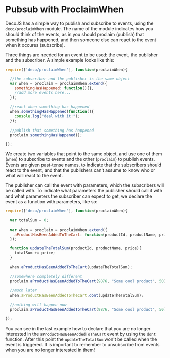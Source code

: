 <div class="page-header">
  <h1>Pubsub with ProclaimWhen</h1>
</div>

DecoJS has a simple way to publish and subscribe to events, using the `deco/proclaimWhen` module. The name of the module indicates how you should think of the events, as in you should proclaim (publish) that something has happened, and then someone else can react to the event when it occures (subscribe). 

Three things are needed for an event to be used: the event, the publisher and the subscriber. A simple example looks like this:

```js
require(['deco/proclaimWhen'], function(proclaimWhen){

  //the subscriber and the publisher is the same object
  var when = proclaim = proclaimWhen.extend({
    somethingHasHappened: function(){},
    //add more events here...
  });

  //react when something has happened
  when.somethingHasHappened(function(){
    console.log("deal with it!");
  });
  
  //publish that something has happened
  proclaim.somethingHasHappened();

});
```

We create two variables that point to the same object, and use one of them (`when`) to subscribe to events and the other (`proclaim`) to publish events. Events are given past-tense names, to indicate that the subscribers should react to the event, and that the publishers can't assume to know who or what will react to the event. 

The publisher can call the event with parameters, which the subscribers will be called with. To indicate what parameters the publisher should call it with and what parameters the subscriber can expect to get, we declare the event as a function with parameters, like so:


```js
require(['deco/proclaimWhen'], function(proclaimWhen){
  
  var totalSum = 0;
  
  var when = proclaim = proclaimWhen.extend({
    aProductHasBeenAddedToTheCart: function(productId, productName, price){}
  });

  function updateTheTotalSum(productId, productName, price){
    totalSum += price;
  }

  when.aProductHasBeenAddedToTheCart(updateTheTotalSum);
  
  //somewhere completely different  
  proclaim.aProductHasBeenAddedToTheCart(9876, "Some cool product", 50);
  
  //much later  
  when.aProductHasBeenAddedToTheCart.dont(updateTheTotalSum);
  
  //nothing will happen now
  proclaim.aProductHasBeenAddedToTheCart(9876, "Some cool product", 50);

});
```

You can see in the last example how to declare that you are no longer interested in the `aProductHasBeenAddedToTheCart` event by using the `dont` function. After this point the `updateTheTotalSum` won't be called when the event is triggered. It is important to remember to unsubscribe from events when you are no longer interested in them!